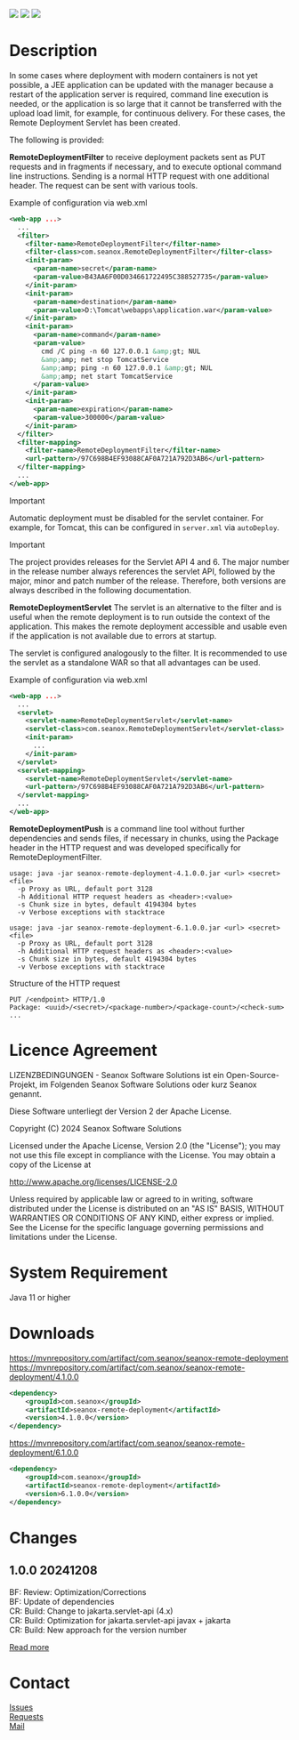 <p>
  <a href="https://github.com/seanox/remote-deployment-servlet/pulls"
      title="Development is waiting for new issues / requests / ideas"
    ><img src="https://img.shields.io/badge/development-passive-blue?style=for-the-badge"
  ></a>  
  <a href="https://github.com/seanox/remote-deployment-servlet/issues"
    ><img src="https://img.shields.io/badge/maintenance-active-green?style=for-the-badge"
  ></a>
  <a href="http://seanox.de/contact"
    ><img src="https://img.shields.io/badge/support-active-green?style=for-the-badge"
  ></a>
</p>


# Description

In some cases where deployment with modern containers is not yet possible, a
JEE application can be updated with the manager because a restart of the
application server is required, command line execution is needed, or the
application is so large that it cannot be transferred with the upload load
limit, for example, for continuous delivery. For these cases, the Remote
Deployment Servlet has been created.

The following is provided:

__RemoteDeploymentFilter__ to receive deployment packets sent as PUT requests
and in fragments if necessary, and to execute optional command line
instructions. Sending is a normal HTTP request with one additional header. The
request can be sent with various tools.

Example of configuration via web.xml

```xml
<web-app ...>
  ...
  <filter>
    <filter-name>RemoteDeploymentFilter</filter-name>
    <filter-class>com.seanox.RemoteDeploymentFilter</filter-class>
    <init-param>
      <param-name>secret</param-name>
      <param-value>B43AA6F00D034661722495C388527735</param-value>
    </init-param>
    <init-param>
      <param-name>destination</param-name>
      <param-value>D:\Tomcat\webapps\application.war</param-value>
    </init-param>
    <init-param>
      <param-name>command</param-name>
      <param-value>
        cmd /C ping -n 60 127.0.0.1 &amp;gt; NUL
        &amp;amp; net stop TomcatService
        &amp;amp; ping -n 60 127.0.0.1 &amp;gt; NUL
        &amp;amp; net start TomcatService      
      </param-value>
    </init-param>    
    <init-param>
      <param-name>expiration</param-name>
      <param-value>300000</param-value>
    </init-param>
  </filter>
  <filter-mapping>
    <filter-name>RemoteDeploymentFilter</filter-name>
    <url-pattern>/97C698B4EF93088CAF0A721A792D3AB6</url-pattern>
  </filter-mapping>
  ...
</web-app>
```
> [!IMPORTANT]  
> Automatic deployment must be disabled for the servlet container. For example,
> for Tomcat, this can be configured in `server.xml` via `autoDeploy`.

> [!IMPORTANT]  
> The project provides releases for the Servlet API 4 and 6. The major number in
> the release number always references the servlet API, followed by the major,
> minor and patch number of the release. Therefore, both versions are always
> described in the following documentation.


__RemoteDeploymentServlet__ The servlet is an alternative to the filter and is
useful when the remote deployment is to run outside the context of the
application. This makes the remote deployment accessible and usable even if the
application is not available due to errors at startup.

The servlet is configured analogously to the filter. It is recommended to use
the servlet as a standalone WAR so that all advantages can be used.

Example of configuration via web.xml

```xml
<web-app ...>
  ...
  <servlet>
    <servlet-name>RemoteDeploymentServlet</servlet-name>
    <servlet-class>com.seanox.RemoteDeploymentServlet</servlet-class>
    <init-param>
      ...
    </init-param>
  </servlet>
  <servlet-mapping>
    <servlet-name>RemoteDeploymentServlet</servlet-name>
    <url-pattern>/97C698B4EF93088CAF0A721A792D3AB6</url-pattern>
  </servlet-mapping>
  ...
</web-app>
```


__RemoteDeploymentPush__ is a command line tool without further dependencies
and sends files, if necessary in chunks, using the Package header in the HTTP
request and was developed specifically for RemoteDeploymentFilter.

```
usage: java -jar seanox-remote-deployment-4.1.0.0.jar <url> <secret> <file>
  -p Proxy as URL, default port 3128
  -h Additional HTTP request headers as <header>:<value>
  -s Chunk size in bytes, default 4194304 bytes
  -v Verbose exceptions with stacktrace
```

```
usage: java -jar seanox-remote-deployment-6.1.0.0.jar <url> <secret> <file>
  -p Proxy as URL, default port 3128
  -h Additional HTTP request headers as <header>:<value>
  -s Chunk size in bytes, default 4194304 bytes
  -v Verbose exceptions with stacktrace
```

Structure of the HTTP request

```
PUT /<endpoint> HTTP/1.0
Package: <uuid>/<secret>/<package-number>/<package-count>/<check-sum>
...
```


# Licence Agreement
LIZENZBEDINGUNGEN - Seanox Software Solutions ist ein Open-Source-Projekt, im
Folgenden Seanox Software Solutions oder kurz Seanox genannt.

Diese Software unterliegt der Version 2 der Apache License.

Copyright (C) 2024 Seanox Software Solutions

Licensed under the Apache License, Version 2.0 (the "License"); you may not use
this file except in compliance with the License. You may obtain a copy of the
License at

http://www.apache.org/licenses/LICENSE-2.0

Unless required by applicable law or agreed to in writing, software distributed
under the License is distributed on an "AS IS" BASIS, WITHOUT WARRANTIES OR
CONDITIONS OF ANY KIND, either express or implied. See the License for the
specific language governing permissions and limitations under the License.


# System Requirement
Java 11 or higher


# Downloads
https://mvnrepository.com/artifact/com.seanox/seanox-remote-deployment  
https://mvnrepository.com/artifact/com.seanox/seanox-remote-deployment/4.1.0.0
```xml
<dependency>
    <groupId>com.seanox</groupId>
    <artifactId>seanox-remote-deployment</artifactId>
    <version>4.1.0.0</version>
</dependency>
```
https://mvnrepository.com/artifact/com.seanox/seanox-remote-deployment/6.1.0.0
```xml
<dependency>
    <groupId>com.seanox</groupId>
    <artifactId>seanox-remote-deployment</artifactId>
    <version>6.1.0.0</version>
</dependency>
```

# Changes 
## 1.0.0 20241208  
BF: Review: Optimization/Corrections  
BF: Update of dependencies  
CR: Build: Change to jakarta.servlet-api (4.x)  
CR: Build: Optimization for jakarta.servlet-api javax + jakarta  
CR: Build: New approach for the version number  

[Read more](https://raw.githubusercontent.com/seanox/remote-deployment-servlet/master/CHANGES)


# Contact
[Issues](https://github.com/seanox/remote-deployment-servlet/issues)  
[Requests](https://github.com/seanox/remote-deployment-servlet/pulls)  
[Mail](https://seanox.com/contact)  
